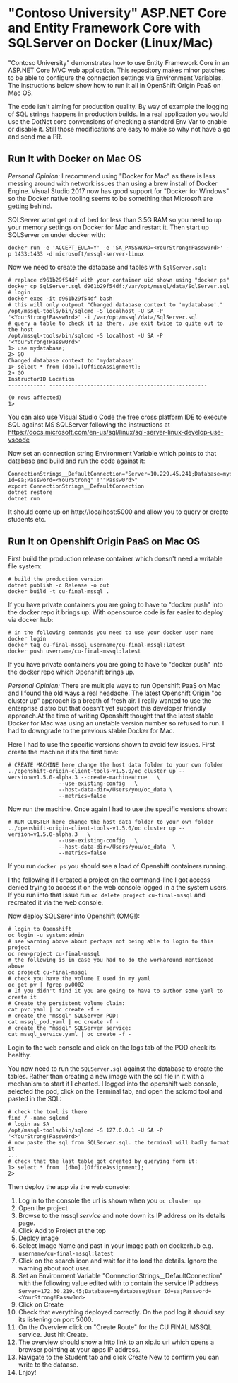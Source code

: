# "Contoso University" ASP.NET Core and Entity Framework Core with SQLServer on Docker (Linux/Mac)

"Contoso University" demonstrates how to use Entity Framework Core in an
ASP.NET Core MVC web application. This repository makes minor patches to be
able to configure the connection settings via Environment Variables. The instructions below show how to run it all in OpenShift Origin PaaS on Mac OS. 

The code isn't aiming for production quality. By way of example the logging of SQL strings happens in production builds. In a real application you would use the DotNet core convensions of checking a standard Env Var to enable or disable it. Still those modifications are easy to make so why not have a go and send me a PR. 

## Run It with Docker on Mac OS

_Personal Opinion:_ I recommend using  "Docker for Mac" as there is less messing around with network issues than using a brew install of Docker Engine. Visual Studio 2017 now has good support for "Docker for Windows" so the Docker native tooling seems to be something that Microsoft are getting behind.

SQLServer wont get out of bed for less than 3.5G RAM so you need to up your memory settings on Docker for Mac and restart it. Then start up SQLServer on under docker with:

```
docker run -e 'ACCEPT_EULA=Y' -e 'SA_PASSWORD=<YourStrong!Passw0rd>' -p 1433:1433 -d microsoft/mssql-server-linux
```

Now we need to create the database and tables with `SqlServer.sql`:

```
# replace d961b29f54df with your container uid shown using "docker ps"
docker cp SqlServer.sql d961b29f54df:/var/opt/mssql/data/SqlServer.sql
# login
docker exec -it d961b29f54df bash
# this will only outpout "Changed database context to 'mydatabase'."
/opt/mssql-tools/bin/sqlcmd -S localhost -U SA -P '<YourStrong!Passw0rd>' -i /var/opt/mssql/data/SqlServer.sql
# query a table to check it is there. use exit twice to quite out to the host
/opt/mssql-tools/bin/sqlcmd -S localhost -U SA -P '<YourStrong!Passw0rd>'
1> use mydatabase;
2> GO
Changed database context to 'mydatabase'.
1> select * from [dbo].[OfficeAssignment];
2> GO
InstructorID Location                                          
------------ --------------------------------------------------

(0 rows affected)
1>
```

You can also use Visual Studio Code the free cross platform IDE to execute SQL against MS SQLServer following the instructions at https://docs.microsoft.com/en-us/sql/linux/sql-server-linux-develop-use-vscode

Now set an connection string Environment Variable which points to that database and build and run the code against it:

```
ConnectionStrings__DefaultConnection="Server=10.229.45.241;Database=mydatabase;User Id=sa;Password=<YourStrong"'!'"Passw0rd>"
export ConnectionStrings__DefaultConnection
dotnet restore
dotnet run
```

It should come up on http://localhost:5000 and allow you to query or create students etc.

## Run It on Openshift Origin PaaS on Mac OS

First build the production release container which doesn't need a writable file system:

```
# build the production version
dotnet publish -c Release -o out
docker build -t cu-final-mssql .
```

If you have private containers you are going to have to "docker push" into the docker repo it brings up. With opensource code is far easier to deploy via docker hub:

```
# in the following commands you need to use your docker user name
docker login
docker tag cu-final-mssql username/cu-final-mssql:latest
docker push username/cu-final-mssql:latest
```

If you have private containers you are going to have to "docker push" into the docker repo which Openshift brings up.

_Personal Opinion:_ There are multiple ways to run Openshift PaaS on Mac and I found the old ways a real headache. The latest Openshift Origin "oc cluster up" approach is a breath of fresh air. I really wanted to use the enterprise distro but that doesn't yet support this developer friendly approach.At the time of writing Openshift thought that the latest stable Docker for Mac was using an unstable version number so refused to run. I had to downgrade to the previous stable Docker for Mac.

Here I had to use the specific versions shown to avoid few issues. First create the machine if its the first time:

```
# CREATE MACHINE here change the host data folder to your own folder
../openshift-origin-client-tools-v1.5.0/oc cluster up --version=v1.5.0-alpha.3 --create-machine=true   \
                --use-existing-config   \
                --host-data-dir=/Users/you/oc_data \
                --metrics=false
```

Now run the machine. Once again I had to use the specific versions shown:

```
# RUN CLUSTER here change the host data folder to your own folder
../openshift-origin-client-tools-v1.5.0/oc cluster up --version=v1.5.0-alpha.3   \
                --use-existing-config   \
                --host-data-dir=/Users/you/oc_data  \
                --metrics=false
```

If you run ```docker ps``` you should see a load of Openshift containers running.

I the following if I created a project on the command-line I got access denied trying to access it on the web console logged in a the system users. If you run into that issue run `oc delete project cu-final-mssql` and recreated it via the web console.

Now deploy SQLSerer into Openshift (OMG!):

```
# login to Openshift
oc login -u system:admin
# see warning above about perhaps not being able to login to this project
oc new-project cu-final-mssql
# the following is in case you had to do the workaround mentioned above
oc project cu-final-mssql
# check you have the volume I used in my yaml
oc get pv | fgrep pv0002
# If you didn't find it you are going to have to author some yaml to create it
# Create the persistent volume claim:
cat pvc.yaml | oc create -f -
# create the "mssql" SQLServer POD:
cat mssql_pod.yaml | oc create -f -
# create the "mssql" SQLServer service:
cat mssql_service.yaml | oc create -f -
```

Login to the web console and click on the logs tab of the POD check its healthy.

You now need to run the `SQLServer.sql` against the database to create the tables.
Rather than creating a new image with the sql file in it with a mechanism
to start it I cheated. I logged into the openshift web console, selected the pod,
click on the Terminal tab, and open the sqlcmd tool and pasted in the SQL:

```
# check the tool is there
find / -name sqlcmd
# login as SA
/opt/mssql-tools/bin/sqlcmd -S 127.0.0.1 -U SA -P '<YourStrong!Passw0rd>'
# now paste the sql from SQLServer.sql. the terminal will badly format it
...
# check that the last table got created by querying form it:
1> select * from  [dbo].[OfficeAssignment];                                                                                                                           
2>
```

Then deploy the app via the web console:

1. Log in to the console the url is shown when you `oc cluster up`
2. Open the project
3. Browse to the mssql *service* and note down its IP address on its details page.
4. Click Add to Project at the top
5. Deploy image
6. Select Image Name and past in your image path on dockerhub e.g. `username/cu-final-mssql:latest`
7. Click on the search icon and wait for it to load the details. Ignore the warning about root user.
8. Set an Environment Variable "ConnectionStrings__DefaultConnection" with the following value edited with to contain the service IP address `Server=172.30.219.45;Database=mydatabase;User Id=sa;Password=<YourStrong!Passw0rd>`
9. Click on Create
10. Check that everything deployed correctly. On the pod log it should say its listening on port 5000.
11. On the Overview click on "Create Route" for the CU FINAL MSSQL service. Just hit Create.
12. The overview should show a http link to an xip.io url which opens a browser pointing at your apps IP address.
13. Navigate to the Student tab and click Create New to confirm you can write to the dataase.
14. Enjoy!
